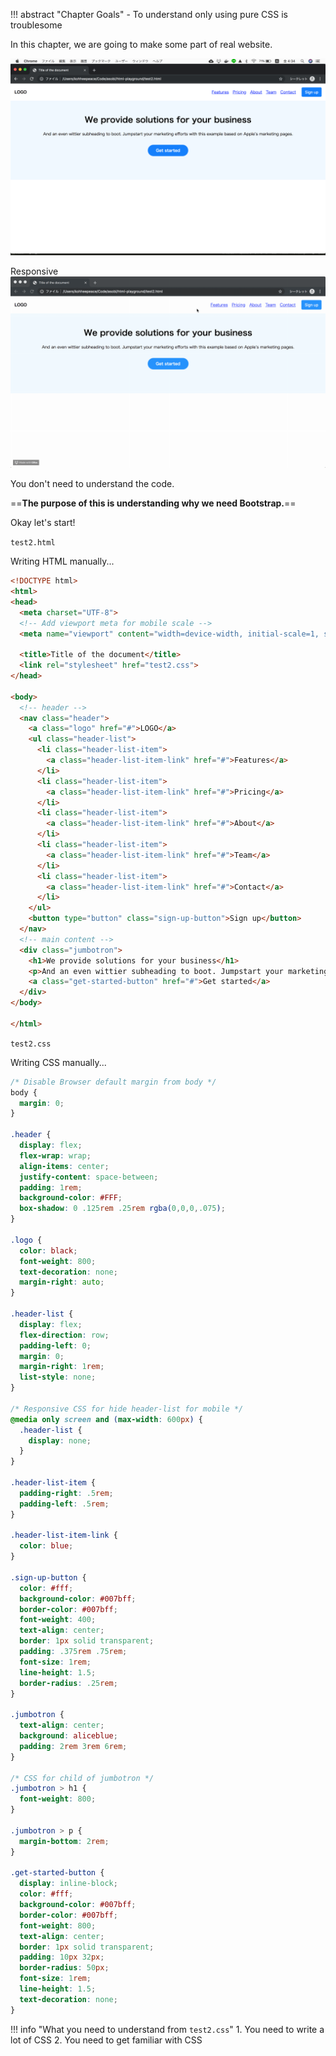 !!! abstract "Chapter Goals"
    - To understand only using pure CSS is troublesome

In this chapter, we are going to make some part of real website.

![complex-css-demo](../img/css-guide/complex-css-demo.png)

Responsive
![complex-css-responsive](../img/css-guide/complex-css-responsive.gif)

You don't need to understand the code.

==**The purpose of this is understanding why we need Bootstrap.**==

Okay let's start!

`test2.html`

Writing HTML manually...

```html
<!DOCTYPE html>
<html>
<head>
  <meta charset="UTF-8">
  <!-- Add viewport meta for mobile scale -->
  <meta name="viewport" content="width=device-width, initial-scale=1, shrink-to-fit=no">

  <title>Title of the document</title>
  <link rel="stylesheet" href="test2.css">
</head>

<body>
  <!-- header -->
  <nav class="header">
    <a class="logo" href="#">LOGO</a>
    <ul class="header-list">
      <li class="header-list-item">
        <a class="header-list-item-link" href="#">Features</a>
      </li>
      <li class="header-list-item">
        <a class="header-list-item-link" href="#">Pricing</a>
      </li>
      <li class="header-list-item">
        <a class="header-list-item-link" href="#">About</a>
      </li>
      <li class="header-list-item">
        <a class="header-list-item-link" href="#">Team</a>
      </li>
      <li class="header-list-item">
        <a class="header-list-item-link" href="#">Contact</a>
      </li>
    </ul>
    <button type="button" class="sign-up-button">Sign up</button>
  </nav>
  <!-- main content -->
  <div class="jumbotron">
    <h1>We provide solutions for your business</h1>
    <p>And an even wittier subheading to boot. Jumpstart your marketing efforts with this example based on Apple’s marketing pages.</p>
    <a class="get-started-button" href="#">Get started</a>
  </div>
</body>

</html>
```


`test2.css`

Writing CSS manually...

```css
/* Disable Browser default margin from body */
body {
  margin: 0;
}

.header {
  display: flex;
  flex-wrap: wrap;
  align-items: center;
  justify-content: space-between;
  padding: 1rem;
  background-color: #FFF;
  box-shadow: 0 .125rem .25rem rgba(0,0,0,.075);
}

.logo {
  color: black;
  font-weight: 800;
  text-decoration: none;
  margin-right: auto;
}

.header-list {
  display: flex;
  flex-direction: row;
  padding-left: 0;
  margin: 0;
  margin-right: 1rem;
  list-style: none;
}

/* Responsive CSS for hide header-list for mobile */
@media only screen and (max-width: 600px) {
  .header-list {
    display: none;
  }
}

.header-list-item {
  padding-right: .5rem;
  padding-left: .5rem;
}

.header-list-item-link {
  color: blue;
}

.sign-up-button {
  color: #fff;
  background-color: #007bff;
  border-color: #007bff;
  font-weight: 400; 
  text-align: center;
  border: 1px solid transparent;
  padding: .375rem .75rem;
  font-size: 1rem;
  line-height: 1.5;
  border-radius: .25rem;
}

.jumbotron {
  text-align: center;
  background: aliceblue;
  padding: 2rem 3rem 6rem;
}

/* CSS for child of jumbotron */
.jumbotron > h1 {
  font-weight: 800;
}

.jumbotron > p {
  margin-bottom: 2rem;
}

.get-started-button {
  display: inline-block;
  color: #fff;
  background-color: #007bff;
  border-color: #007bff;
  font-weight: 800; 
  text-align: center;
  border: 1px solid transparent;
  padding: 10px 32px;
  border-radius: 50px;
  font-size: 1rem;
  line-height: 1.5;
  text-decoration: none;
}
```

!!! info "What you need to understand from `test2.css`"
    1. You need to write a lot of CSS
    2. You need to get familiar with CSS